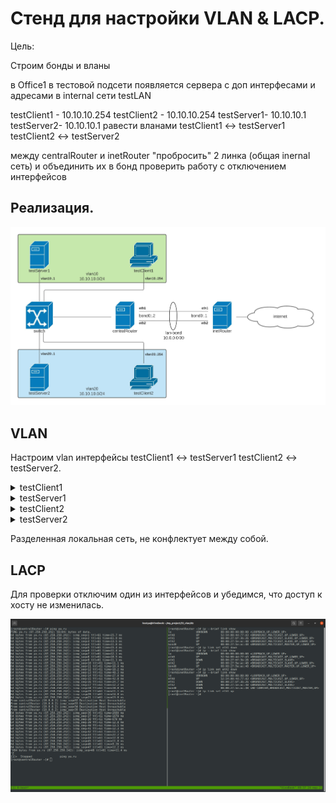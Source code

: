 Стенд для настройки VLAN & LACP.
================================

Цель:

Строим бонды и вланы

в Office1 в тестовой подсети появляется сервера с доп интерфесами и адресами в internal сети testLAN

testClient1 - 10.10.10.254
testClient2 - 10.10.10.254
testServer1- 10.10.10.1
testServer2- 10.10.10.1
равести вланами testClient1 <-> testServer1 testClient2 <-> testServer2

между centralRouter и inetRouter "пробросить" 2 линка (общая inernal сеть) и объединить их в бонд проверить работу c отключением интерфейсов

Реализация.
-----------
![](topology.jpeg)

VLAN
----

Настроим vlan интерфейсы testClient1 <-> testServer1 testClient2 <-> testServer2.

<details>
  <summary>testClient1</summary>

```
[root@testClient1 ~]# cat /etc/sysconfig/network-scripts/ifcfg-vlan10

ONBOOT=yes
TYPE=Vlan
VLAN=yes
VLAN_NAME_TYPE=VLAN_PLUS_VID_NO_PAD
DEVICE=vlan10
PHYSDEV=eth1
VLAN_ID=10
BOOTPROTO=static
IPADDR=10.10.10.254
NETMASK=255.255.255.0
```
</details>

<details>
  <summary>testServer1</summary>

```
[root@testServer1 ~]# cat /etc/sysconfig/network-scripts/ifcfg-vlan10

ONBOOT=yes
TYPE=Vlan
VLAN=yes
VLAN_NAME_TYPE=VLAN_PLUS_VID_NO_PAD
DEVICE=vlan10
PHYSDEV=eth1
VLAN_ID=10
BOOTPROTO=static
IPADDR=10.10.10.1
NETMASK=255.255.255.0

```
</details>

<details>
  <summary>testClient2</summary>

```
[root@testClient2 ~]# cat /etc/sysconfig/network-scripts/ifcfg-vlan20 

ONBOOT=yes
TYPE=Vlan
VLAN=yes
VLAN_NAME_TYPE=VLAN_PLUS_VID_NO_PAD
DEVICE=vlan20
PHYSDEV=eth1
VLAN_ID=20
BOOTPROTO=static
IPADDR=10.10.10.254
NETMASK=255.255.255.0
```
</details>

<details>
  <summary>testServer2</summary>

```
[root@testServer2 ~]# cat /etc/sysconfig/network-scripts/ifcfg-vlan20

ONBOOT=yes
TYPE=Vlan
VLAN=yes
VLAN_NAME_TYPE=VLAN_PLUS_VID_NO_PAD
DEVICE=vlan20
PHYSDEV=eth1
VLAN_ID=20
BOOTPROTO=static
IPADDR=10.10.10.1
NETMASK=255.255.255.0
```
</details>

Разделенная локальная сеть, не конфлектует между собой.

LACP
----

Для проверки отключим один из интерфейсов и убедимся, что доступ к хосту не изменилась.

![](1.jpg)

